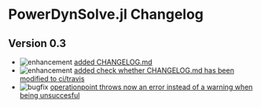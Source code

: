 # PowerDynSolve.jl Changelog

## Version 0.3

* ![enhancement](https://img.shields.io/badge/PD-enhancement-%23a2eeef.svg) [added CHANGELOG.md](https://github.com/JuliaEnergy/PowerDynSolve.jl/pull/13)
* ![enhancement](https://img.shields.io/badge/PD-enhancement-%23a2eeef.svg) [added check whether CHANGELOG.md has been modified to ci/travis](https://github.com/JuliaEnergy/PowerDynSolve.jl/pull/14)
* ![bugfix](https://img.shields.io/badge/PD-bugfix-%23d73a4a.svg) [operationpoint throws now an error instead of a warning when being unsuccesful](https://github.com/JuliaEnergy/PowerDynSolve.jl/pull/12)
